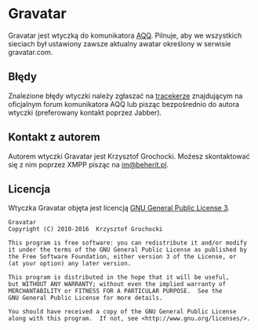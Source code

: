 Gravatar
======
Gravatar jest wtyczką do komunikatora [AQQ](http://www.aqq.eu/pl.php). Pilnuje, aby we wszystkich sieciach był ustawiony zawsze aktualny awatar określony w serwisie gravatar.com.

Błędy
-------
Znalezione błędy wtyczki należy zgłaszać na [tracekerze](http://forum.aqq.eu/tracker/project-81-gravatar/) znajdującym na oficjalnym forum komunikatora AQQ lub pisząc bezpośrednio do autora wtyczki (preferowany kontakt poprzez Jabber).

Kontakt z autorem
-------
Autorem wtyczki Gravatar jest Krzysztof Grochocki. Możesz skontaktować się z nim poprzez XMPP pisząc na im@beherit.pl.

Licencja
-------
Wtyczka Gravatar objęta jest licencją [GNU General Public License 3](http://www.gnu.org/copyleft/gpl.html).

    Gravatar
    Copyright (C) 2010-2016  Krzysztof Grochocki

    This program is free software: you can redistribute it and/or modify
    it under the terms of the GNU General Public License as published by
    the Free Software Foundation, either version 3 of the License, or
    (at your option) any later version.

    This program is distributed in the hope that it will be useful,
    but WITHOUT ANY WARRANTY; without even the implied warranty of
    MERCHANTABILITY or FITNESS FOR A PARTICULAR PURPOSE.  See the
    GNU General Public License for more details.

    You should have received a copy of the GNU General Public License
    along with this program.  If not, see <http://www.gnu.org/licenses/>.
